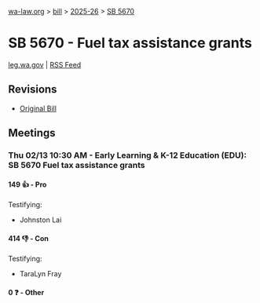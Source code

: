 [wa-law.org](/) > [bill](/bill/) > [2025-26](/bill/2025-26/) > [SB 5670](/bill/2025-26/sb/5670/)

# SB 5670 - Fuel tax assistance grants
[leg.wa.gov](https://app.leg.wa.gov/billsummary?BillNumber=5670&Year=2025&Initiative=false) | [RSS Feed](./rss.xml)

## Revisions
* [Original Bill](1/)

## Meetings
### Thu 02/13 10:30 AM - Early Learning & K-12 Education (EDU): SB 5670 Fuel tax assistance grants
#### 149 👍 - Pro
Testifying:
* Johnston Lai

#### 414 👎 - Con
Testifying:
* TaraLyn Fray

#### 0 ❓ - Other
